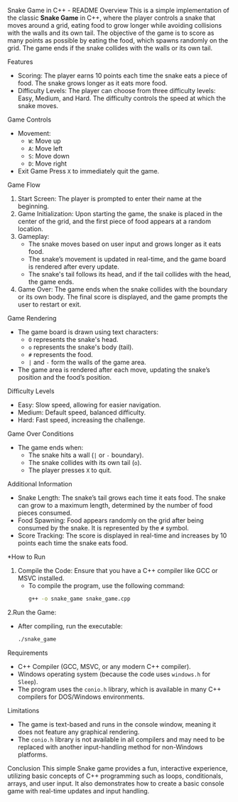 Snake Game in C++ - README
Overview
This is a simple implementation of the classic **Snake Game** in C++, where the player controls a snake that moves around a grid, eating food to grow longer while avoiding collisions with the walls and its own tail. The objective of the game is to score as many points as possible by eating the food, which spawns randomly on the grid. The game ends if the snake collides with the walls or its own tail.

Features
- Scoring: The player earns 10 points each time the snake eats a piece of food. The snake grows longer as it eats more food.
- Difficulty Levels: The player can choose from three difficulty levels: Easy, Medium, and Hard. The difficulty controls the speed at which the snake moves.

Game Controls
- Movement:
  - `W`: Move up
  - `A`: Move left
  - `S`: Move down
  - `D`: Move right
- Exit Game Press `X` to immediately quit the game.

 Game Flow
1. Start Screen: The player is prompted to enter their name at the beginning.
2. Game Initialization: Upon starting the game, the snake is placed in the center of the grid, and the first piece of food appears at a random location.
3. Gameplay:
   - The snake moves based on user input and grows longer as it eats food.
   - The snake’s movement is updated in real-time, and the game board is rendered after every update.
   - The snake's tail follows its head, and if the tail collides with the head, the game ends.
4. Game Over: The game ends when the snake collides with the boundary or its own body. The final score is displayed, and the game prompts the user to restart or exit.

Game Rendering
- The game board is drawn using text characters:
  - `O` represents the snake's head.
  - `o` represents the snake's body (tail).
  - `#` represents the food.
  - `|` and `-` form the walls of the game area.
- The game area is rendered after each move, updating the snake’s position and the food’s position.

Difficulty Levels
- Easy: Slow speed, allowing for easier navigation.
- Medium: Default speed, balanced difficulty.
- Hard: Fast speed, increasing the challenge.

Game Over Conditions
- The game ends when:
  - The snake hits a wall (`|` or `-` boundary).
  - The snake collides with its own tail (`o`).
  - The player presses `X` to quit.

Additional Information
- Snake Length: The snake’s tail grows each time it eats food. The snake can grow to a maximum length, determined by the number of food pieces consumed.
- Food Spawning: Food appears randomly on the grid after being consumed by the snake. It is represented by the `#` symbol.
- Score Tracking: The score is displayed in real-time and increases by 10 points each time the snake eats food.

*How to Run
1. Compile the Code: Ensure that you have a C++ compiler like GCC or MSVC installed.
   - To compile the program, use the following command:
     ```bash
     g++ -o snake_game snake_game.cpp
     ```
2.Run the Game:
   - After compiling, run the executable:
     ```bash
     ./snake_game
     ```

Requirements
- C++ Compiler (GCC, MSVC, or any modern C++ compiler).
- Windows operating system (because the code uses `windows.h` for `Sleep`).
- The program uses the `conio.h` library, which is available in many C++ compilers for DOS/Windows environments.

Limitations
- The game is text-based and runs in the console window, meaning it does not feature any graphical rendering.
- The `conio.h` library is not available in all compilers and may need to be replaced with another input-handling method for non-Windows platforms.

Conclusion
This simple Snake game provides a fun, interactive experience, utilizing basic concepts of C++ programming such as loops, conditionals, arrays, and user input. It also demonstrates how to create a basic console game with real-time updates and input handling.
